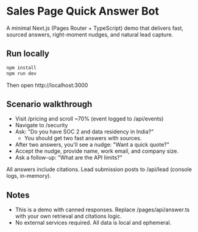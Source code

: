 # Sales Page Quick Answer Bot

A minimal Next.js (Pages Router + TypeScript) demo that delivers fast, sourced answers, right-moment nudges, and natural lead capture.

## Run locally

```bash
npm install
npm run dev
```

Then open http://localhost:3000

## Scenario walkthrough

- Visit /pricing and scroll ~70% (event logged to /api/events)
- Navigate to /security
- Ask: "Do you have SOC 2 and data residency in India?"
  - You should get two fast answers with sources.
- After two answers, you'll see a nudge: "Want a quick quote?"
- Accept the nudge, provide name, work email, and company size.
- Ask a follow-up: "What are the API limits?"

All answers include citations. Lead submission posts to /api/lead (console logs, in-memory).

## Notes

- This is a demo with canned responses. Replace /pages/api/answer.ts with your own retrieval and citations logic.
- No external services required. All data is local and ephemeral.

